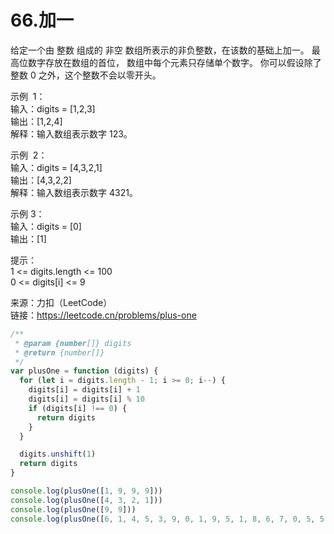 # 66.加一

给定一个由 整数 组成的 非空 数组所表示的非负整数，在该数的基础上加一。
最高位数字存放在数组的首位， 数组中每个元素只存储单个数字。
你可以假设除了整数 0 之外，这个整数不会以零开头。

示例  1：  
输入：digits = [1,2,3]  
输出：[1,2,4]  
解释：输入数组表示数字 123。

示例  2：  
输入：digits = [4,3,2,1]  
输出：[4,3,2,2]  
解释：输入数组表示数字 4321。

示例 3：  
输入：digits = [0]  
输出：[1]

提示：  
1 <= digits.length <= 100  
0 <= digits[i] <= 9

来源：力扣（LeetCode）  
链接：https://leetcode.cn/problems/plus-one

```javascript
/**
 * @param {number[]} digits
 * @return {number[]}
 */
var plusOne = function (digits) {
  for (let i = digits.length - 1; i >= 0; i--) {
    digits[i] = digits[i] + 1
    digits[i] = digits[i] % 10
    if (digits[i] !== 0) {
      return digits
    }
  }

  digits.unshift(1)
  return digits
}

console.log(plusOne([1, 9, 9, 9]))
console.log(plusOne([4, 3, 2, 1]))
console.log(plusOne([9, 9]))
console.log(plusOne([6, 1, 4, 5, 3, 9, 0, 1, 9, 5, 1, 8, 6, 7, 0, 5, 5, 4, 3]))
```
